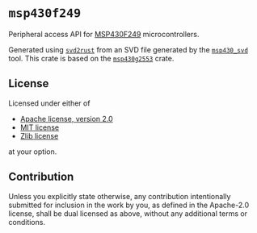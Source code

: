 # `msp430f249`

Peripheral access API for [MSP430F249](https://www.ti.com/product/MSP430F249) microcontrollers.

Generated using [`svd2rust`](https://github.com/japaric/svd2rust) from
an SVD file generated by the [`msp430_svd`](https://github.com/pftbest/msp430_svd)
tool. This crate is based on the [`msp430g2553`](https://crates.io/crates/msp430g2553)
crate.

## License

Licensed under either of

- [Apache license, version 2.0](http://www.apache.org/licenses/LICENSE-2.0)
- [MIT license](http://opensource.org/licenses/MIT)
- [Zlib license](https://opensource.org/licenses/Zlib)

at your option.

## Contribution

Unless you explicitly state otherwise, any contribution intentionally
submitted for inclusion in the work by you, as defined in the Apache-2.0
license, shall be dual licensed as above, without any additional terms
or conditions.
